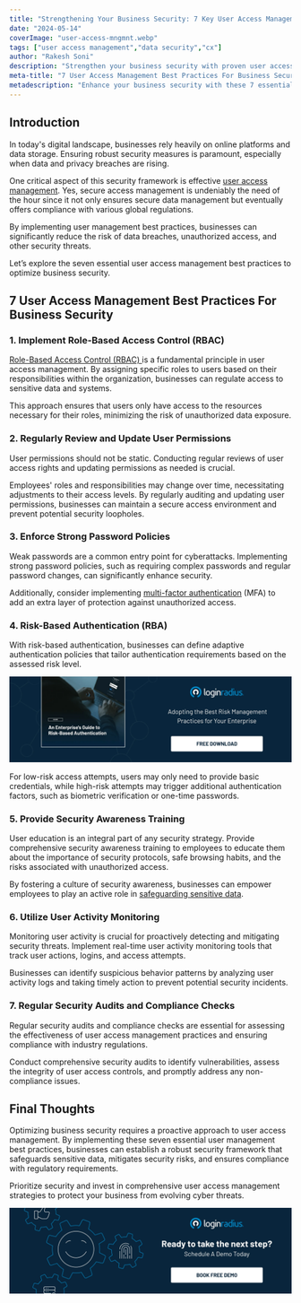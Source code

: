 ```yaml
---
title: "Strengthening Your Business Security: 7 Key User Access Management Best Practices"
date: "2024-05-14"
coverImage: "user-access-mngmnt.webp"
tags: ["user access management","data security","cx"]
author: "Rakesh Soni"
description: "Strengthen your business security with proven user access management strategies. Discover how role-based access control, regular permission reviews, and strong password policies can safeguard your sensitive data and ensure compliance with regulations."
meta-title: "7 User Access Management Best Practices For Business Security"
metadescription: "Enhance your business security with these 7 essential user access management practices. Learn how to fortify your defenses against data breaches and unauthorized access."
---
```

## Introduction

In today's digital landscape, businesses rely heavily on online platforms and data storage. Ensuring robust security measures is paramount, especially when data and privacy breaches are rising. 

One critical aspect of this security framework is effective [user access management](https://www.loginradius.com/user-management/). Yes, secure access management is undeniably the need of the hour since it not only ensures secure data management but eventually offers compliance with various global regulations. 

By implementing user management best practices, businesses can significantly reduce the risk of data breaches, unauthorized access, and other security threats. 

Let’s explore the seven essential user access management best practices to optimize business security.

## 7 User Access Management Best Practices For Business Security

### 1. Implement Role-Based Access Control (RBAC)

[Role-Based Access Control (RBAC) ](https://www.loginradius.com/role-management/)is a fundamental principle in user access management. By assigning specific roles to users based on their responsibilities within the organization, businesses can regulate access to sensitive data and systems. 

This approach ensures that users only have access to the resources necessary for their roles, minimizing the risk of unauthorized data exposure.

### 2. Regularly Review and Update User Permissions

User permissions should not be static. Conducting regular reviews of user access rights and updating permissions as needed is crucial. 

Employees' roles and responsibilities may change over time, necessitating adjustments to their access levels. By regularly auditing and updating user permissions, businesses can maintain a secure access environment and prevent potential security loopholes.

### 3. Enforce Strong Password Policies

Weak passwords are a common entry point for cyberattacks. Implementing strong password policies, such as requiring complex passwords and regular password changes, can significantly enhance security. 

Additionally, consider implementing [multi-factor authentication](https://www.loginradius.com/blog/identity/what-is-multi-factor-authentication/) (MFA) to add an extra layer of protection against unauthorized access.

### 4. Risk-Based Authentication (RBA) 

With risk-based authentication, businesses can define adaptive authentication policies that tailor authentication requirements based on the assessed risk level. 

[![GD-to-RBA](GD-to-RBA.webp)](https://www.loginradius.com/resource/an-enterprises-guide-to-risk-based-authentication/)

For low-risk access attempts, users may only need to provide basic credentials, while high-risk attempts may trigger additional authentication factors, such as biometric verification or one-time passwords.

### 5. Provide Security Awareness Training

User education is an integral part of any security strategy. Provide comprehensive security awareness training to employees to educate them about the importance of security protocols, safe browsing habits, and the risks associated with unauthorized access. 

By fostering a culture of security awareness, businesses can empower employees to play an active role in [safeguarding sensitive data](https://www.loginradius.com/blog/identity/cybersecurity-best-practices-for-enterprises/).

### 6. Utilize User Activity Monitoring

Monitoring user activity is crucial for proactively detecting and mitigating security threats. Implement real-time user activity monitoring tools that track user actions, logins, and access attempts. 

Businesses can identify suspicious behavior patterns by analyzing user activity logs and taking timely action to prevent potential security incidents.

### 7. Regular Security Audits and Compliance Checks

Regular security audits and compliance checks are essential for assessing the effectiveness of user access management practices and ensuring compliance with industry regulations. 

Conduct comprehensive security audits to identify vulnerabilities, assess the integrity of user access controls, and promptly address any non-compliance issues.

## Final Thoughts 

Optimizing business security requires a proactive approach to user access management. By implementing these seven essential user management best practices, businesses can establish a robust security framework that safeguards sensitive data, mitigates security risks, and ensures compliance with regulatory requirements. 

Prioritize security and invest in comprehensive user access management strategies to protect your business from evolving cyber threats.

[![book-a-demo-loginradius](../../assets/book-a-demo-loginradius.webp)](https://www.loginradius.com/contact-us?utm_source=blog&utm_medium=web&utm_campaign=user-access-management-business-security)
